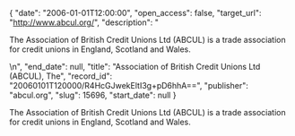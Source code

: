 {
  "date": "2006-01-01T12:00:00", 
  "open_access": false, 
  "target_url": "http://www.abcul.org/", 
  "description": "<p>The Association of British Credit Unions Ltd (ABCUL) is a trade association for credit unions in England, Scotland and Wales.</p>\n", 
  "end_date": null, 
  "title": "Association of British Credit Unions Ltd (ABCUL), The", 
  "record_id": "20060101T120000/R4HcGJwekEltI3g+pD6hhA==", 
  "publisher": "abcul.org", 
  "slug": 15696, 
  "start_date": null
}

<p>The Association of British Credit Unions Ltd (ABCUL) is a trade association for credit unions in England, Scotland and Wales.</p>
